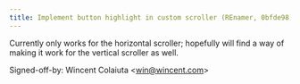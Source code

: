 ```yaml
---
title: Implement button highlight in custom scroller (REnamer, 0bfde98)
---
```


Currently only works for the horizontal scroller; hopefully will find a way of making it work for the vertical scroller as well.

Signed-off-by: Wincent Colaiuta &lt;win@wincent.com&gt;
